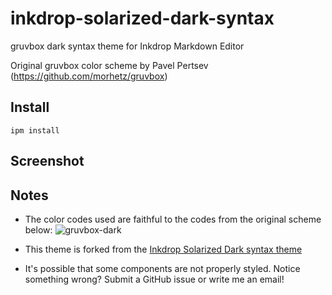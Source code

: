 # inkdrop-solarized-dark-syntax
gruvbox dark syntax theme for Inkdrop Markdown Editor

Original gruvbox color scheme by Pavel Pertsev (https://github.com/morhetz/gruvbox)

## Install
`ipm install `

## Screenshot

## Notes
- The color codes used are faithful to the codes from the original scheme below:
![gruvbox-dark](https://camo.githubusercontent.com/cdb2f2e986c564b515c0c698e6c45b4ab5d725a9/687474703a2f2f692e696d6775722e636f6d2f776136363678672e706e67)

- This theme is forked from the [Inkdrop Solarized Dark syntax theme](https://github.com/inkdropapp/inkdrop-solarized-dark-syntax-theme)

- It's possible that some components are not properly styled. Notice something wrong? Submit a GitHub issue or write me an email!

